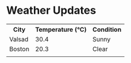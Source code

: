 # Weather Updates

<!-- WEATHER-UPDATE-START -->
<table><tr><th>City</th><th>Temperature (°C)</th><th>Condition</th></tr><tr><td>Valsad</td><td>30.4</td><td>Sunny</td></tr><tr><td>Boston</td><td>20.3</td><td>Clear</td></tr><tr><td></td><td></td><td></td></tr></table>
<!-- WEATHER-UPDATE-END -->
